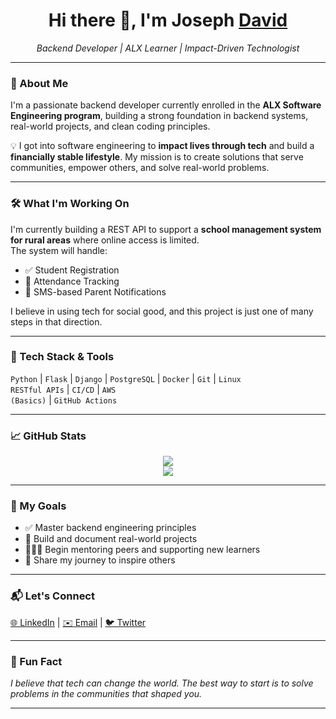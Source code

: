 <h1 align="center">Hi there 👋, I'm Joseph <a href="">David</a></h1>

<p align="center">
  <em>
    Backend Developer | ALX Learner | Impact-Driven Technologist
  </em>
</p>

---

### 🚀 About Me

I'm a passionate backend developer currently enrolled in the <strong>ALX Software Engineering program</strong>, building a strong foundation in backend systems, real-world projects, and clean coding principles.

💡 I got into software engineering to <strong>impact lives through tech</strong> and build a <strong>financially stable lifestyle</strong>. My mission is to create solutions that serve communities, empower others, and solve real-world problems.

---

### 🛠️ What I'm Working On

I'm currently building a REST API to support a <strong>school management system for rural areas</strong> where online access is limited.  
The system will handle:
- ✅ Student Registration  
- 📆 Attendance Tracking  
- 📩 SMS-based Parent Notifications

I believe in using tech for social good, and this project is just one of many steps in that direction.

---

### 🔨 Tech Stack & Tools

<code>Python</code> | <code>Flask</code> | <code>Django</code> | <code>PostgreSQL</code> | <code>Docker</code> | <code>Git</code> | <code>Linux</code>  
<code>RESTful APIs</code> | <code>CI/CD</code> | <code>AWS (Basics)</code> | <code>GitHub Actions</code>  

---

### 📈 GitHub Stats

<p align="center">
  <img src="https://github-readme-stats.vercel.app/api?username=Reech111&show_icons=true&theme=tokyonight" />
  <br/>
  <img src="https://github-readme-stats.vercel.app/api/top-langs/?username=Reech111&layout=compact&theme=tokyonight" />
</p>

---

### 🌱 My Goals

- ✅ Master backend engineering principles
- 🔄 Build and document real-world projects
- 🧑‍🤝‍🧑 Begin mentoring peers and supporting new learners
- 📢 Share my journey to inspire others

---

### 📬 Let's Connect

<p>
  <a href="https://linkedin.com/in/yourusername" target="_blank">🌐 LinkedIn</a> |
  <a href="mailto:your.email@example.com">✉️ Email</a> |
  <a href="https://twitter.com/yourhandle">🐦 Twitter</a>
</p>

---

### 🧠 Fun Fact

<em>I believe that tech can change the world. The best way to start is to solve problems in the communities that shaped you.</em>

---

